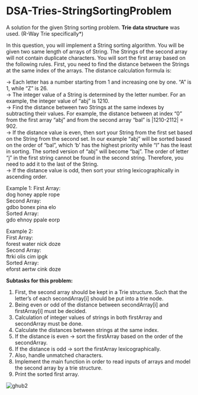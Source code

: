 # DSA-Tries-StringSortingProblem
A solution for the given String sorting problem. **Trie data structure** was used. (R-Way Trie specifically*)

In this question, you will implement a String sorting algorithm. You will be given two same length of arrays of String. The Strings of the second array will not contain duplicate characters. You will sort the first array based on the following rules.
First, you need to find the distance between the Strings at the same index of the arrays. The distance calculation formula is:

-> Each letter has a number starting from 1 and increasing one by one. “A” is 1, while “Z” is 26. \
-> The integer value of a String is determined by the letter number. For an example, the integer value of “abj” is 1210. \
-> Find the distance between two Strings at the same indexes by subtracting their values. For example, the distance between at index “0” from the first array “abj” and from the second array “bal” is |1210-2112| = 902. \
-> If the distance value is even, then sort your String from the first set based on the String from the second set. In our example “abj” will be sorted based on the order of “bal”, which ‘b’ has the highest priority while “l” has the least in sorting. The sorted version of “abj” will become “baj”. The order of letter “j” in the first string cannot be found in the second string. Therefore, you need to add it to the last of the String.\
-> If the distance value is odd, then sort your string lexicographically in ascending order.

Example 1:
First Array: \
dog honey apple rope \
Second Array:\
gdbo bonex pina elo\
Sorted Array:\
gdo ehnoy ppale eorp


Example 2:\
First Array:\
forest water nick doze\
Second Array:\
ftrki olis cim ipgk\
Sorted Array:\
eforst aertw cink doze

**Subtasks for this problem:**
1. First, the second array should be kept in a Trie structure. Such that the letter’s of each secondArray[i] should be put into a trie node.
2. Being even or odd of the distance between secondArray[i] and firstArray[i] must be decided.
3. Calculation of integer values of strings in both firstArray and secondArray must be done.
4. Calculate the distances between strings at the same index.
5. If the distance is even -> sort the firstArray based on the order of the secondArray.
6. If the distance is odd -> sort the firstArray lexicographically.
7. Also, handle unmatched characters.
8. Implement the main function in order to read inputs of arrays and model the second array by a trie structure.
9. Print the sorted first array.

![ghub2](https://github.com/berkecemoktem/DSA-Tries-StringSortingProblem/assets/75270752/f2c0b8ed-b80f-4289-a757-44d84869ce88)


